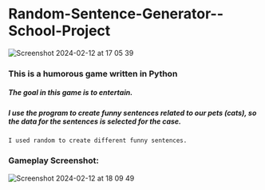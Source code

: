 # Random-Sentence-Generator--School-Project

![Screenshot 2024-02-12 at 17 05 39](https://github.com/Zeus097/Random-Sentence-Generator--School-Project/assets/142613528/432b1b85-9b61-4f4e-8e20-c884ff4c66a5)


### This is a humorous game written in Python
##### The goal in this game is to entertain.
##### I use the program to create funny sentences related to our pets (cats), so the data for the sentences is selected for the case.

    I used random to create different funny sentences.
### Gameplay Screenshot:

![Screenshot 2024-02-12 at 18 09 49](https://github.com/Zeus097/Random-Sentence-Generator--School-Project/assets/142613528/f17e0d40-2373-40fc-981d-96f37c6819cc)
